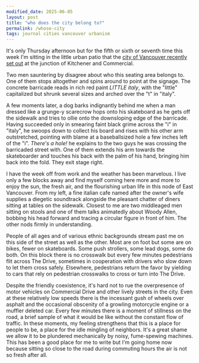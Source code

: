 ```yaml
---
modified_date: 2025-06-05
layout: post
title: "who does the city belong to?"
permalink: /whose-city
tags: journal cities vancouver urbanism
---
```


It's only Thursday afternoon but for the fifth or sixth or seventh time this week I'm sitting in the little urban patio that the [city of Vancouver recently set out](https://cityhallwatch.wordpress.com/2025/05/24/pop-up-plaza-commercial-drive-and-kitchener-st/) at the junction of Kitchener and Commercial.
<!--more-->
Two men sauntering by disagree about who this seating area belongs to.
One of them stops altogether and spins around to point at the signage.
The concrete barricade reads in rich red paint _LITTLE italy_, with the "little" capitalized but shrunk several sizes and arched over the "t" in "italy".

A few moments later, a dog barks indignantly behind me when a man dressed like a grunge-y scarecrow hops onto his skateboard as he gets off the sidewalk and tries to ollie onto the downsloping edge of the barricade.
Having succeeded only in smearing faint black grime across the "i" in "italy", he swoops down to collect his board and rises with his other arm outstretched, pointing with blame at a baseballsized hole a few inches left of the "i".
_There's a hole!_ he explains to the two guys he was crossing the barricaded street with.
One of them extends his arm towards the skateboarder and touches his back with the palm of his hand, bringing him back into the fold.
They exit stage right.

I have the week off from work and the weather has been marvelous.
I live only a few blocks away and find myself coming here more and more to enjoy the sun, the fresh air, and the flourishing urban life in this node of East Vancouver.
From my left, a fine italian cafe named after the owner's wife supplies a diegetic soundtrack alongside the pleasant chatter of diners sitting at tables on the sidewalk.
Closest to me are two middleaged men sitting on stools and one of them talks animatedly about Woody Allen, bobbing his head forward and tracing a circular figure in front of him.
The other nods firmly in understanding.

People of all ages and of various ethnic backgrounds stream past me on this side of the street as well as the other.
Most are on foot but some are on bikes, fewer on skateboards.
Some push strollers, some lead dogs, some do both.
On this block there is no crosswalk but every few minutes pedestrians flit across The Drive, sometimes in cooperation with drivers who slow down to let them cross safely.
Elsewhere, pedestrians return the favor by yielding to cars that rely on pedestrian crosswalks to cross or turn into The Drive.

Despite the friendly coexistence, it's hard not to rue the overpresence of motor vehicles on Commercial Drive and other lively streets in the city.
Even at these relatively low speeds there is the incessant gush of wheels over asphalt and the occasional obscenity of a growling motorcycle engine or a muffler deleted car.
Every few minutes there is a moment of stillness on the road, a brief sample of what it would be like without the constant flow of traffic.
In these moments, my feeling strengthens that this is a place for people to be, a place for the idle mingling of neighbors.
It's a great shame we allow it to be plundered mechanically by noisy, fume-spewing machines.
This has been a good place for me to write but I'm going home now because sitting so close to the road during commuting hours the air is not so fresh after all.
